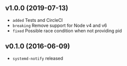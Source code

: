 ## v1.0.0 (2019-07-13)

* `added` Tests and CircleCI
* `breaking` Remove support for Node v4 and v6
* `fixed` Possible race condition when not providing pid


## v0.1.0 (2016-06-09)

* `systemd-notify` released
